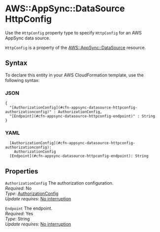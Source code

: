 # AWS::AppSync::DataSource HttpConfig<a name="aws-properties-appsync-datasource-httpconfig"></a>

Use the `HttpConfig` property type to specify `HttpConfig` for an AWS AppSync data source\.

 `HttpConfig` is a property of the [AWS::AppSync::DataSource](https://docs.aws.amazon.com/AWSCloudFormation/latest/UserGuide/aws-resource-appsync-datasource.html) resource\. 

## Syntax<a name="aws-properties-appsync-datasource-httpconfig-syntax"></a>

To declare this entity in your AWS CloudFormation template, use the following syntax:

### JSON<a name="aws-properties-appsync-datasource-httpconfig-syntax.json"></a>

```
{
  "[AuthorizationConfig](#cfn-appsync-datasource-httpconfig-authorizationconfig)" : AuthorizationConfig,
  "[Endpoint](#cfn-appsync-datasource-httpconfig-endpoint)" : String
}
```

### YAML<a name="aws-properties-appsync-datasource-httpconfig-syntax.yaml"></a>

```
  [AuthorizationConfig](#cfn-appsync-datasource-httpconfig-authorizationconfig): 
    AuthorizationConfig
  [Endpoint](#cfn-appsync-datasource-httpconfig-endpoint): String
```

## Properties<a name="aws-properties-appsync-datasource-httpconfig-properties"></a>

`AuthorizationConfig`  <a name="cfn-appsync-datasource-httpconfig-authorizationconfig"></a>
The authorization configuration\.  
*Required*: No  
*Type*: [AuthorizationConfig](aws-properties-appsync-datasource-authorizationconfig.md)  
*Update requires*: [No interruption](https://docs.aws.amazon.com/AWSCloudFormation/latest/UserGuide/using-cfn-updating-stacks-update-behaviors.html#update-no-interrupt)

`Endpoint`  <a name="cfn-appsync-datasource-httpconfig-endpoint"></a>
The endpoint\.  
*Required*: Yes  
*Type*: String  
*Update requires*: [No interruption](https://docs.aws.amazon.com/AWSCloudFormation/latest/UserGuide/using-cfn-updating-stacks-update-behaviors.html#update-no-interrupt)